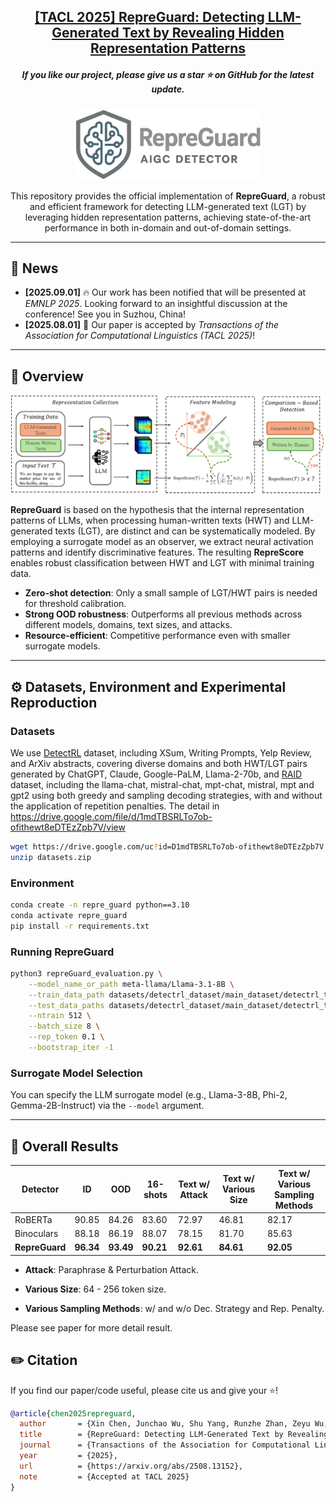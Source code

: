 <h2 align="center">
  <a href="https://github.com/NLP2CT/RepreGuard">[TACL 2025] RepreGuard: Detecting LLM-Generated Text by Revealing Hidden Representation Patterns</a>
</h2>

<h5 align="center">
  If you like our project, please give us a star ⭐ on GitHub for the latest update.
</h5>

<p align="center">
  <img src="image/RepreGuard_logo.png" alt="RepreGuard" style="width: 300px; height: auto;">
</p>

<div align="center">

This repository provides the official implementation of **RepreGuard**, a robust and efficient framework for detecting LLM-generated text (LGT) by leveraging hidden representation patterns, achieving state-of-the-art performance in both in-domain and out-of-domain settings.

</div>

---

## 📣 News

- **[2025.09.01]** 🔥 Our work has been notified that will be presented at *EMNLP 2025*. Looking forward to an insightful discussion at the conference! See you in Suzhou, China!
- **[2025.08.01]** 🎉 Our paper is accepted by *Transactions of the Association for Computational Linguistics (TACL 2025)*!

---

## 🧐 Overview

<img src="image/RepreGuard.png" width="1000px">

**RepreGuard** is based on the hypothesis that the internal representation patterns of LLMs, when processing human-written texts (HWT) and LLM-generated texts (LGT), are distinct and can be systematically modeled. By employing a surrogate model as an observer, we extract neural activation patterns and identify discriminative features. The resulting **RepreScore** enables robust classification between HWT and LGT with minimal training data.

- **Zero-shot detection**: Only a small sample of LGT/HWT pairs is needed for threshold calibration.
- **Strong OOD robustness**: Outperforms all previous methods across different models, domains, text sizes, and attacks.
- **Resource-efficient**: Competitive performance even with smaller surrogate models.

---

## ⚙️ Datasets, Environment and Experimental Reproduction

### Datasets

We use [DetectRL](https://github.com/NLP2CT/DetectRL) dataset, including XSum, Writing Prompts, Yelp Review, and ArXiv abstracts, covering diverse domains and both HWT/LGT pairs generated by ChatGPT, Claude, Google-PaLM, Llama-2-70b, and [RAID](https://github.com/liamdugan/raid) dataset, including the llama-chat, mistral-chat, mpt-chat, mistral, mpt and gpt2 using both greedy and sampling decoding strategies, with and without the application of repetition penalties. The detail in https://drive.google.com/file/d/1mdTBSRLTo7ob-ofithewt8eDTEzZpb7V/view
```bash
wget https://drive.google.com/uc?id=D1mdTBSRLTo7ob-ofithewt8eDTEzZpb7V
unzip datasets.zip
```


### Environment

```bash
conda create -n repre_guard python==3.10
conda activate repre_guard
pip install -r requirements.txt
```

### Running RepreGuard

```bash
python3 repreGuard_evaluation.py \
    --model_name_or_path meta-llama/Llama-3.1-8B \
    --train_data_path datasets/detectrl_dataset/main_dataset/detectrl_train_dataset_llm_type_ChatGPT.json \
    --test_data_paths datasets/detectrl_dataset/main_dataset/detectrl_test_dataset_llm_type_ChatGPT.json, datasets/detectrl_dataset/main_dataset/detectrl_test_dataset_llm_type_Google-PaLM.json, datasets/detectrl_dataset/main_dataset/detectrl_test_dataset_llm_type_Claude-instant.json, datasets/detectrl_dataset/main_dataset/detectrl_test_dataset_llm_type_Llama-2-70b.json \
    --ntrain 512 \
    --batch_size 8 \
    --rep_token 0.1 \
    --bootstrap_iter -1
```

### Surrogate Model Selection

You can specify the LLM surrogate model (e.g., Llama-3-8B, Phi-2, Gemma-2B-Instruct) via the `--model` argument.

---

## 🧪 Overall Results

| Detector      |  ID      |  OOD     | 16-shots |  Text w/ Attack | Text w/ Various Size | Text w/ Various Sampling Methods |
|---------------|----------|----------|----------|-----------------|----------------------|----------------------------------|
| RoBERTa       | 90.85    | 84.26    | 83.60    | 72.97           | 46.81                |  82.17                           |
| Binoculars    | 88.18    | 86.19    | 88.07    | 78.15           | 81.70                |  85.63                           |
| **RepreGuard**| **96.34**| **93.49**| **90.21**| **92.61**       | **84.61**            |  **92.05**                       |

- **Attack**: Paraphrase & Perturbation Attack. 

- **Various Size**: 64 - 256 token size. 

- **Various Sampling Methods**: w/ and w/o Dec. Strategy and Rep. Penalty. 

Please see paper for more detail result.

## ✏️ Citation

If you find our paper/code useful, please cite us and give your ⭐!

```bibtex
@article{chen2025repreguard,
  author       = {Xin Chen, Junchao Wu, Shu Yang, Runzhe Zhan, Zeyu Wu, Ziyang Luo, Di Wang, Min Yang, Lidia S. Chao and Derek F. Wong},
  title        = {RepreGuard: Detecting LLM-Generated Text by Revealing Hidden Representation Patterns},
  journal      = {Transactions of the Association for Computational Linguistics},
  year         = {2025},
  url          = {https://arxiv.org/abs/2508.13152},
  note         = {Accepted at TACL 2025}
}
```

